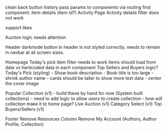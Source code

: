 clean back button history
pass params to components via routing
first component: item-details (item id?)
Activity Page
Activity details filter does not work

support likes

Auction logic needs attention

Header
darkmode button in header is not styled correctly. needs to remain in navbar at all screen sizes.

Homepage
Today's pick item filter needs to work
items should load from data vs hardcoded data in each component
Top Sellers and Buyers logic?
Today's Pick (styling) - Show book description - Book title is too large - shrink author name - cards should be taller to show more text data - center the cover image

Popular Collection (v1) - build these by hand for now (System built collections) - need to add logic to allow users to create collection - how will collection make it to home page?
Live Auction (v1)
Category Select (v1)
Top Buyers/Sellers (v1)

Footer
Remove Resources Column
Remove My Account (Authors, Author Profile, Collection)
